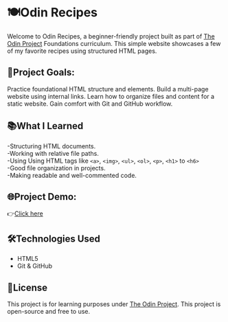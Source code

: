 # 🍽️Odin Recipes
Welcome to Odin Recipes, a beginner-friendly project built as part of [The Odin Project](https://www.theodinproject.com/lessons/foundations-recipes) Foundations curriculum. This simple website showcases a few of my favorite recipes using structured HTML pages.

## 🚀Project Goals:
Practice foundational HTML structure and elements.
Build a multi-page website using internal links.
Learn how to organize files and content for a static website.
Gain comfort with Git and GitHub workflow.

## 📚What I Learned
-Structuring HTML documents.  
-Working with relative file paths.  
-Using Using HTML tags like ``<a>``, ``<img>``, ``<ul>``, ``<ol>``, ``<p>``, ``<h1>`` to ``<h6>``  
-Good file organization in projects.  
-Making readable and well-commented code.  

## 🌐Project Demo:
👉[Click here](https://malleswari-jonnadula.github.io/odin-recipes/)

## 🛠️Technologies Used
- HTML5
- Git & GitHub

## 📝License
This project is for learning purposes under [The Odin Project](https://www.theodinproject.com/). This project is open-source and free to use.

